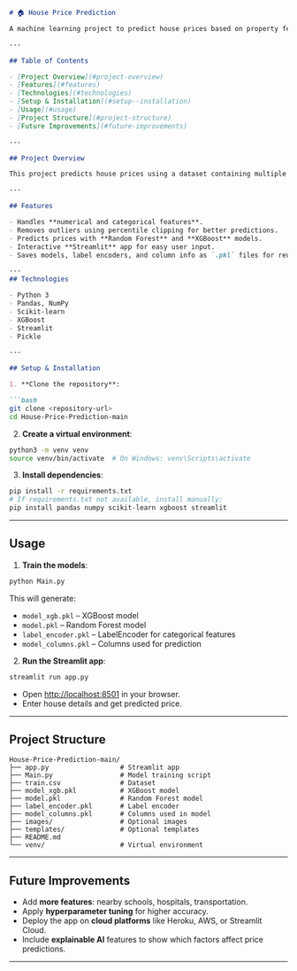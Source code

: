 
````markdown
# 🏠 House Price Prediction

A machine learning project to predict house prices based on property features like area, location, and amenities. It includes **Random Forest** and **XGBoost** models and a **Streamlit web app** for interactive predictions.

---

## Table of Contents

- [Project Overview](#project-overview)  
- [Features](#features)  
- [Technologies](#technologies)  
- [Setup & Installation](#setup--installation)  
- [Usage](#usage)  
- [Project Structure](#project-structure)  
- [Future Improvements](#future-improvements)  

---

## Project Overview

This project predicts house prices using a dataset containing multiple features. Data preprocessing handles outliers and categorical variables, and trained models are saved for reuse. The Streamlit web app allows users to input property details and get instant predictions.

---

## Features

- Handles **numerical and categorical features**.  
- Removes outliers using percentile clipping for better predictions.  
- Predicts prices with **Random Forest** and **XGBoost** models.  
- Interactive **Streamlit** app for easy user input.  
- Saves models, label encoders, and column info as `.pkl` files for reuse.  

---
## Technologies

- Python 3  
- Pandas, NumPy  
- Scikit-learn  
- XGBoost  
- Streamlit  
- Pickle  

---

## Setup & Installation

1. **Clone the repository**:

```bash
git clone <repository-url>
cd House-Price-Prediction-main
````

2. **Create a virtual environment**:

```bash
python3 -m venv venv
source venv/bin/activate  # On Windows: venv\Scripts\activate
```

3. **Install dependencies**:

```bash
pip install -r requirements.txt
# If requirements.txt not available, install manually:
pip install pandas numpy scikit-learn xgboost streamlit
```

---

## Usage

1. **Train the models**:

```bash
python Main.py
```

This will generate:

* `model_xgb.pkl` – XGBoost model
* `model.pkl` – Random Forest model
* `label_encoder.pkl` – LabelEncoder for categorical features
* `model_columns.pkl` – Columns used for prediction

2. **Run the Streamlit app**:

```bash
streamlit run app.py
```

* Open [http://localhost:8501](http://localhost:8501) in your browser.
* Enter house details and get predicted price.

---

## Project Structure



```
House-Price-Prediction-main/
├── app.py                  # Streamlit app
├── Main.py                 # Model training script
├── train.csv               # Dataset
├── model_xgb.pkl           # XGBoost model
├── model.pkl               # Random Forest model
├── label_encoder.pkl       # Label encoder
├── model_columns.pkl       # Columns used in model
├── images/                 # Optional images
├── templates/              # Optional templates
├── README.md
└── venv/                   # Virtual environment
```

---

## Future Improvements

* Add **more features**: nearby schools, hospitals, transportation.
* Apply **hyperparameter tuning** for higher accuracy.
* Deploy the app on **cloud platforms** like Heroku, AWS, or Streamlit Cloud.
* Include **explainable AI** features to show which factors affect price predictions.

---

```




